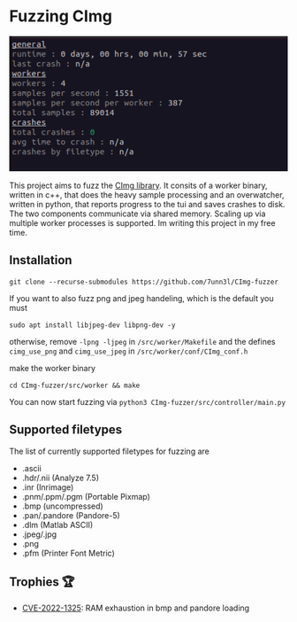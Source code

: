 # Fuzzing CImg

<p align="center">
  <img src="./tui.png" />
</p>

This project aims to fuzz the [CImg library](https://github.com/dtschump/CImg). It consits of a worker binary, written in c++, that does the heavy sample processing and an overwatcher, written in python, that reports progress to the tui and saves crashes to disk. The two components communicate via shared memory. Scaling up via multiple worker processes is supported. Im writing this project in my free time.

## Installation

```
git clone --recurse-submodules https://github.com/7unn3l/CImg-fuzzer
```

If you want to also fuzz png and jpeg handeling, which is the default you must

```
sudo apt install libjpeg-dev libpng-dev -y
```

otherwise, remove ``-lpng -ljpeg`` in ``/src/worker/Makefile`` and the defines ``cimg_use_png`` and ``cimg_use_jpeg`` in ``/src/worker/conf/CImg_conf.h``

make the worker binary

```
cd CImg-fuzzer/src/worker && make
```
You can now start fuzzing via ``python3 CImg-fuzzer/src/controller/main.py``

## Supported filetypes

The list of currently supported filetypes for fuzzing are

  - .ascii
  - .hdr/.nii (Analyze 7.5)
  - .inr (Inrimage)
  - .pnm/.ppm/.pgm (Portable Pixmap)
  - .bmp (uncompressed)
  - .pan/.pandore (Pandore-5)
  - .dlm (Matlab ASCII)
  - .jpeg/.jpg
  - .png
  - .pfm (Printer Font Metric)

## Trophies 🏆

- [CVE-2022-1325](https://cve.mitre.org/cgi-bin/cvename.cgi?name=CVE-2022-1325): RAM exhaustion in bmp and pandore loading
